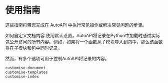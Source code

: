 # 使用指南

这些指南将带您完成在 AutoAPI 中执行常见操作或解决常见问题的步骤。

如何自定义文档内容
使用默认设置，AutoAPI将记录在Python中加载时通过实际包公开访问的所有内容。例如，如果将一个函数从子模块导入到包中，那么该函数将在子模块和包中同时记录。

然而，有多个选项可用于控制AutoAPI将记录的内容。

```{toctree}
customise-document
customise-templates
customise-index
```
